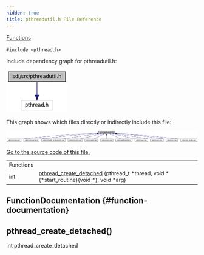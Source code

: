 ```yaml
---
hidden: true
title: pthreadutil.h File Reference
---
```


[Functions](#func-members)

`#include <pthread.h>`

Include dependency graph for pthreadutil.h:

![](pthreadutil_8h__incl.png)

This graph shows which files directly or indirectly include this file:

![](pthreadutil_8h__dep__incl.png)

<a href="pthreadutil_8h_source.md">Go to the source code of this file.</a>

|  |  |
|----|----|
| Functions |  |
| int  | [pthread_create_detached](#a883e5b0e61c35298edeb0ad3bb133bd3) (pthread_t \*thread, void \*(\*start_routine)(void \*), void \*arg) |

## FunctionDocumentation {#function-documentation}

## pthread_create_detached() <a href="#a883e5b0e61c35298edeb0ad3bb133bd3" id="a883e5b0e61c35298edeb0ad3bb133bd3"></a>

<p>int pthread_create_detached</p>
